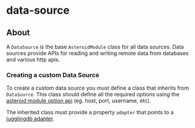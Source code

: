 # data-source

## About

A `DataSource` is the base `AsteroidModule` class for all data sources. Data sources provide APIs for reading and writing remote data from databases and various http apis.

### Creating a custom Data Source

To create a custom data source you must define a class that inherits from `DataSource`. This class should define all the required options using the [asteroid module option api](../asteroid-module) (eg. host, port, username, etc).

The inherited class must provide a property `adapter` that points to a [jugglingdb adapter](https://github.com/1602/jugglingdb#jugglingdb-adapters).